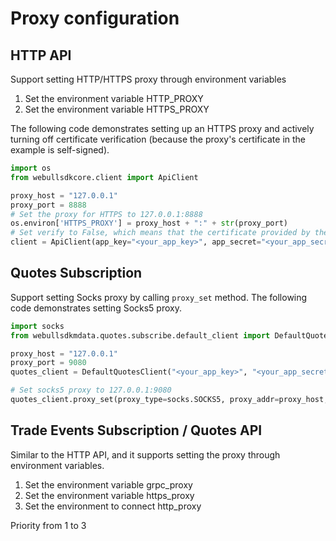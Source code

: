 # Proxy configuration

## HTTP API

Support setting HTTP/HTTPS proxy through environment variables
1. Set the environment variable HTTP_PROXY
2. Set the environment variable HTTPS_PROXY

The following code demonstrates setting up an HTTPS proxy and actively turning off certificate verification (because the proxy's certificate in the example is self-signed).

```python
import os
from webullsdkcore.client import ApiClient

proxy_host = "127.0.0.1"
proxy_port = 8888
# Set the proxy for HTTPS to 127.0.0.1:8888
os.environ['HTTPS_PROXY'] = proxy_host + ":" + str(proxy_port)
# Set verify to False, which means that the certificate provided by the proxy will not be verified
client = ApiClient(app_key="<your_app_key>", app_secret="<your_app_secret>", region_id="hk", verify=False)
```

## Quotes Subscription

Support setting Socks proxy by calling `proxy_set` method. The following code demonstrates setting Socks5 proxy.

```python
import socks
from webullsdkmdata.quotes.subscribe.default_client import DefaultQuotesClient

proxy_host = "127.0.0.1"
proxy_port = 9080
quotes_client = DefaultQuotesClient("<your_app_key>", "<your_app_secret>", "hk")

# Set socks5 proxy to 127.0.0.1:9080
quotes_client.proxy_set(proxy_type=socks.SOCKS5, proxy_addr=proxy_host, proxy_port=proxy_port)
```


## Trade Events Subscription / Quotes API

Similar to the HTTP API, and it supports setting the proxy through environment variables.
1. Set the environment variable grpc_proxy
2. Set the environment variable https_proxy
3. Set the environment to connect http_proxy

Priority from 1 to 3
